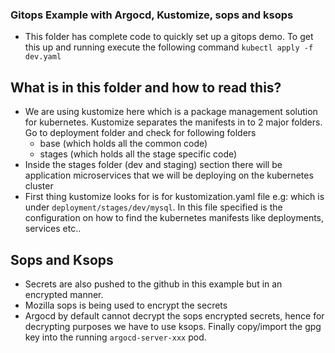 ### Gitops Example with Argocd, Kustomize, sops and ksops

* This folder has complete code to quickly set up a gitops demo. To get this up and running execute the following command
`kubectl apply -f dev.yaml`

## What is in this folder and how to read this?
*  We are using kustomize here which is a package management solution for kubernetes. Kustomize separates the manifests in to 2 major folders. Go to deployment folder and check for following folders
    - base (which holds all the common code)
    - stages (which holds all the stage specific code)
* Inside the stages folder (dev and staging) section there will be application microservices that we will be deploying on the kubernetes cluster
* First thing kustomize looks for is for kustomization.yaml file e.g: which is under `deployment/stages/dev/mysql`. In this file specified is the configuration on how to find the kubernetes manifests like deployments, services etc..

## Sops and Ksops
* Secrets are also pushed to the github in this example but in an encrypted manner.
* Mozilla sops is being used to encrypt the secrets
* Argocd by default cannot decrypt the sops encrypted secrets, hence for decrypting purposes we have to use ksops. Finally copy/import the gpg key into the running `argocd-server-xxx` pod.